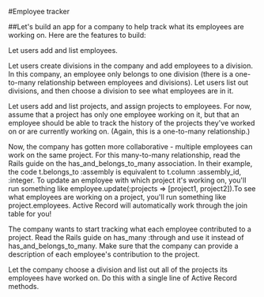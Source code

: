 #Employee tracker

##Let's build an app for a company to help track what its employees are working on. Here are the features to build:

<!-- done -->
Let users add and list employees.

Let users create divisions in the company and add employees to a division. In this company, an employee only belongs to one division (there is a one-to-many relationship between employees and divisions). Let users list out divisions, and then choose a division to see what employees are in it.

Let users add and list projects, and assign projects to employees. For now, assume that a project has only one employee working on it, but that an employee should be able to track the history of the projects they've worked on or are currently working on. (Again, this is a one-to-many relationship.)

<!-- working on -->
Now, the company has gotten more collaborative - multiple employees can work on the same project. For this many-to-many relationship, read the Rails guide on the has_and_belongs_to_many association. In their example, the code t.belongs_to :assembly is equivalent to t.column :assembly_id, :integer. To update an employee with which project it's working on, you'll run something like employee.update(:projects => [project1, project2]).To see what employees are working on a project, you'll run something like project.employees. Active Record will automatically work through the join table for you!

<!-- not done -->
The company wants to start tracking what each employee contributed to a project. Read the Rails guide on has_many :through and use it instead of has_and_belongs_to_many. Make sure that the company can provide a description of each employee's contribution to the project.

Let the company choose a division and list out all of the projects its employees have worked on. Do this with a single line of Active Record methods.

